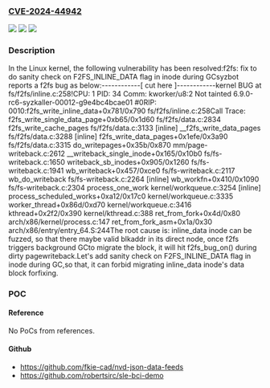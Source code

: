 ### [CVE-2024-44942](https://cve.mitre.org/cgi-bin/cvename.cgi?name=CVE-2024-44942)
![](https://img.shields.io/static/v1?label=Product&message=Linux&color=blue)
![](https://img.shields.io/static/v1?label=Version&message=1da177e4c3f4%3C%20ae00e6536a2d%20&color=brighgreen)
![](https://img.shields.io/static/v1?label=Vulnerability&message=n%2Fa&color=brighgreen)

### Description

In the Linux kernel, the following vulnerability has been resolved:f2fs: fix to do sanity check on F2FS_INLINE_DATA flag in inode during GCsyzbot reports a f2fs bug as below:------------[ cut here ]------------kernel BUG at fs/f2fs/inline.c:258!CPU: 1 PID: 34 Comm: kworker/u8:2 Not tainted 6.9.0-rc6-syzkaller-00012-g9e4bc4bcae01 #0RIP: 0010:f2fs_write_inline_data+0x781/0x790 fs/f2fs/inline.c:258Call Trace: f2fs_write_single_data_page+0xb65/0x1d60 fs/f2fs/data.c:2834 f2fs_write_cache_pages fs/f2fs/data.c:3133 [inline] __f2fs_write_data_pages fs/f2fs/data.c:3288 [inline] f2fs_write_data_pages+0x1efe/0x3a90 fs/f2fs/data.c:3315 do_writepages+0x35b/0x870 mm/page-writeback.c:2612 __writeback_single_inode+0x165/0x10b0 fs/fs-writeback.c:1650 writeback_sb_inodes+0x905/0x1260 fs/fs-writeback.c:1941 wb_writeback+0x457/0xce0 fs/fs-writeback.c:2117 wb_do_writeback fs/fs-writeback.c:2264 [inline] wb_workfn+0x410/0x1090 fs/fs-writeback.c:2304 process_one_work kernel/workqueue.c:3254 [inline] process_scheduled_works+0xa12/0x17c0 kernel/workqueue.c:3335 worker_thread+0x86d/0xd70 kernel/workqueue.c:3416 kthread+0x2f2/0x390 kernel/kthread.c:388 ret_from_fork+0x4d/0x80 arch/x86/kernel/process.c:147 ret_from_fork_asm+0x1a/0x30 arch/x86/entry/entry_64.S:244The root cause is: inline_data inode can be fuzzed, so that there maybe valid blkaddr in its direct node, once f2fs triggers background GCto migrate the block, it will hit f2fs_bug_on() during dirty pagewriteback.Let's add sanity check on F2FS_INLINE_DATA flag in inode during GC,so that, it can forbid migrating inline_data inode's data block forfixing.

### POC

#### Reference
No PoCs from references.

#### Github
- https://github.com/fkie-cad/nvd-json-data-feeds
- https://github.com/robertsirc/sle-bci-demo

